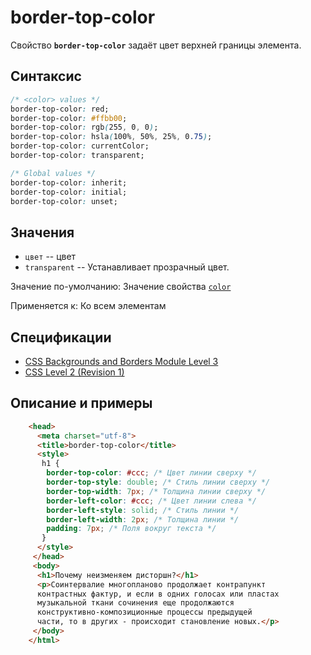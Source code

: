 # border-top-color

Свойство **`border-top-color`** задаёт цвет верхней границы элемента.

## Синтаксис

```css
/* <color> values */
border-top-color: red;
border-top-color: #ffbb00;
border-top-color: rgb(255, 0, 0);
border-top-color: hsla(100%, 50%, 25%, 0.75);
border-top-color: currentColor;
border-top-color: transparent;

/* Global values */
border-top-color: inherit;
border-top-color: initial;
border-top-color: unset;
```

## Значения

- `цвет` -- цвет
- `transparent` -- Устанавливает прозрачный цвет.

Значение по-умолчанию: Значение свойства [`color`](color.md)

Применяется к: Ко всем элементам

## Спецификации

- [CSS Backgrounds and Borders Module Level 3](http://dev.w3.org/csswg/css3-background/#border-left-color)
- [CSS Level 2 (Revision 1)](http://www.w3.org/TR/CSS2/box.html#border-color-properties)

## Описание и примеры

```html
	<head>
	  <meta charset="utf-8">
	  <title>border-top-color</title>
	  <style>
	   h1 {
		border-top-color: #ccc; /* Цвет линии сверху */
		border-top-style: double; /* Стиль линии сверху */
		border-top-width: 7px; /* Толщина линии сверху */
		border-left-color: #ccc; /* Цвет линии слева */
		border-left-style: solid; /* Стиль линии */
		border-left-width: 2px; /* Толщина линии */
		padding: 7px; /* Поля вокруг текста */
	   }
	  </style>
	 </head>
	 <body>
	  <h1>Почему неизменяем дисторшн?</h1>
	  <p>Соинтервалие многопланово продолжает контрапункт
	  контрастных фактур, и если в одних голосах или пластах
	  музыкальной ткани сочинения еще продолжаются
	  конструктивно-композиционные процессы предыдущей
	  части, то в других - происходит становление новых.</p>
	 </body>
	</html>
```
